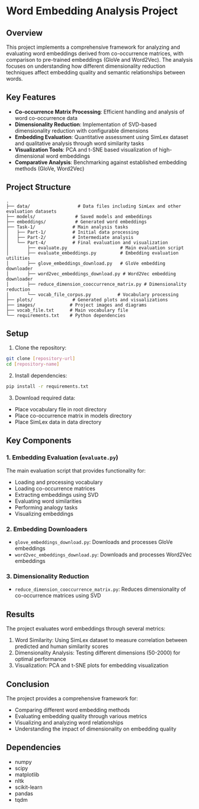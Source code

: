 # Word Embedding Analysis Project

## Overview
This project implements a comprehensive framework for analyzing and evaluating word embeddings derived from co-occurrence matrices, with comparison to pre-trained embeddings (GloVe and Word2Vec). The analysis focuses on understanding how different dimensionality reduction techniques affect embedding quality and semantic relationships between words.

## Key Features
- **Co-occurrence Matrix Processing**: Efficient handling and analysis of word co-occurrence data
- **Dimensionality Reduction**: Implementation of SVD-based dimensionality reduction with configurable dimensions
- **Embedding Evaluation**: Quantitative assessment using SimLex dataset and qualitative analysis through word similarity tasks
- **Visualization Tools**: PCA and t-SNE based visualization of high-dimensional word embeddings
- **Comparative Analysis**: Benchmarking against established embedding methods (GloVe, Word2Vec)

## Project Structure

```
.
├── data/                  # Data files including SimLex and other evaluation datasets
├── models/               # Saved models and embeddings
├── embeddings/           # Generated word embeddings
├── Task-1/              # Main analysis tasks
│   ├── Part-1/          # Initial data processing
│   ├── Part-2/          # Intermediate analysis
│   └── Part-4/          # Final evaluation and visualization
│       ├── evaluate.py                    # Main evaluation script
│       ├── evaluate_embeddings.py         # Embedding evaluation utilities
│       ├── glove_embeddings_download.py   # GloVe embedding downloader
│       ├── word2vec_embeddings_download.py # Word2Vec embedding downloader
│       ├── reduce_dimension_cooccurrence_matrix.py # Dimensionality reduction
│       └── vocab_file_corpus.py          # Vocabulary processing
├── plots/               # Generated plots and visualizations
├── images/             # Project images and diagrams
├── vocab_file.txt      # Main vocabulary file
└── requirements.txt    # Python dependencies
```

## Setup

1. Clone the repository:
```bash
git clone [repository-url]
cd [repository-name]
```

2. Install dependencies:
```bash
pip install -r requirements.txt
```

3. Download required data:
- Place vocabulary file in root directory
- Place co-occurrence matrix in models directory
- Place SimLex data in data directory

## Key Components

### 1. Embedding Evaluation (`evaluate.py`)
The main evaluation script that provides functionality for:
- Loading and processing vocabulary
- Loading co-occurrence matrices
- Extracting embeddings using SVD
- Evaluating word similarities
- Performing analogy tasks
- Visualizing embeddings

### 2. Embedding Downloaders
- `glove_embeddings_download.py`: Downloads and processes GloVe embeddings
- `word2vec_embeddings_download.py`: Downloads and processes Word2Vec embeddings

### 3. Dimensionality Reduction
- `reduce_dimension_cooccurrence_matrix.py`: Reduces dimensionality of co-occurrence matrices using SVD

## Results

The project evaluates word embeddings through several metrics:
1. Word Similarity: Using SimLex dataset to measure correlation between predicted and human similarity scores
2. Dimensionality Analysis: Testing different dimensions (50-2000) for optimal performance
3. Visualization: PCA and t-SNE plots for embedding visualization

## Conclusion

The project provides a comprehensive framework for:
- Comparing different word embedding methods
- Evaluating embedding quality through various metrics
- Visualizing and analyzing word relationships
- Understanding the impact of dimensionality on embedding quality

## Dependencies

- numpy
- scipy
- matplotlib
- nltk
- scikit-learn
- pandas
- tqdm

